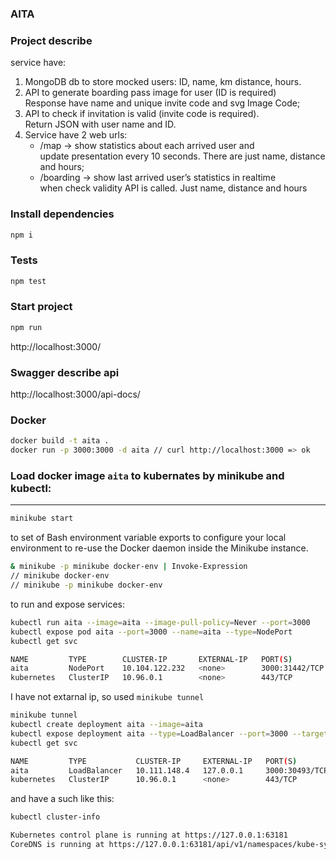 ### AITA

### Project describe
service have:<br/>
1. MongoDB db to store mocked users: ID, name, km distance, hours.
2. API to generate boarding pass image for user (ID is required)<br/>
Response have name and unique invite code and svg Image Code;
3. API to check if invitation is valid (invite code is required). <br/>
Return JSON with user name and ID.
4. Service have 2 web urls:
    + /map -> show statistics about each arrived user and <br/>
update presentation every 10 seconds. There are just name, distance and hours;
    + /boarding -> show last arrived user’s statistics in realtime<br/>
when check validity API is called. Just name, distance and hours<br/>

### Install dependencies
```bash
npm i
```
### Tests 
```bash
npm test
```
### Start project
```bash
npm run
```
http://localhost:3000/
### Swagger describe api
http://localhost:3000/api-docs/


### Docker
```bash
docker build -t aita . 
docker run -p 3000:3000 -d aita // curl http://localhost:3000 => ok
```

### Load docker image `aita` to kubernates by minikube and kubectl:
------------------------------------------------------
```bash
minikube start
```
to set of Bash environment variable exports to configure your local environment to re-use the Docker daemon inside the Minikube instance.
```bash
& minikube -p minikube docker-env | Invoke-Expression
// minikube docker-env
// minikube -p minikube docker-env
```

to run and expose services:
```bash
kubectl run aita --image=aita --image-pull-policy=Never --port=3000
kubectl expose pod aita --port=3000 --name=aita --type=NodePort
kubectl get svc
```
```bash
NAME         TYPE        CLUSTER-IP       EXTERNAL-IP   PORT(S)          AGE
aita         NodePort    10.104.122.232   <none>        3000:31442/TCP   17s
kubernetes   ClusterIP   10.96.0.1        <none>        443/TCP          33m
```

I have not extarnal ip, so used
`minikube tunnel`

```bash
minikube tunnel
kubectl create deployment aita --image=aita
kubectl expose deployment aita --type=LoadBalancer --port=3000 --target-port=3000
kubectl get svc
```
```bash
NAME         TYPE           CLUSTER-IP     EXTERNAL-IP   PORT(S)          AGE
aita         LoadBalancer   10.111.148.4   127.0.0.1     3000:30493/TCP   5m2s
kubernetes   ClusterIP      10.96.0.1      <none>        443/TCP          25m
```

and have a such like this:
```bash
kubectl cluster-info
```
```bash
Kubernetes control plane is running at https://127.0.0.1:63181
CoreDNS is running at https://127.0.0.1:63181/api/v1/namespaces/kube-system/services/kube-dns:dns/proxy
```
